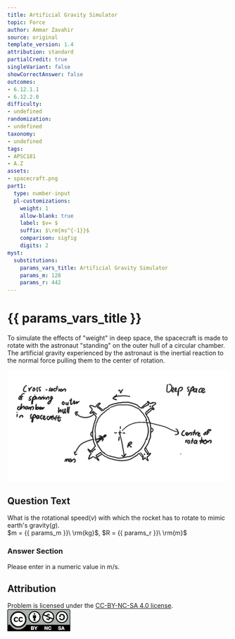 ```yaml
---
title: Artificial Gravity Simulator
topic: Force
author: Ammar Zavahir
source: original
template_version: 1.4
attribution: standard
partialCredit: true
singleVariant: false
showCorrectAnswer: false
outcomes:
- 6.12.1.1
- 6.12.2.0
difficulty:
- undefined
randomization:
- undefined
taxonomy:
- undefined
tags:
- APSC181
- A.Z
assets:
- spacecraft.png
part1:
  type: number-input
  pl-customizations:
    weight: 1
    allow-blank: true
    label: $v= $
    suffix: $\rm{ms^{-1}}$
    comparison: sigfig
    digits: 2
myst:
  substitutions:
    params_vars_title: Artificial Gravity Simulator
    params_m: 128
    params_r: 442
---
```

# {{ params_vars_title }}
To simulate the effects of "weight" in deep space, the spacecraft is made to rotate with the astronaut "standing" on the outer hull of a circular chamber. The artificial gravity experienced by the astronaut is the inertial reaction to the normal force pulling them to the center of rotation.

<img src="spacecraft.png" width=600>

## Question Text

What is the rotational speed($v$) with which the rocket has to rotate to mimic earth's gravity($g$).<br>
$m = {{ params_m }}\ \rm{kg}$, $R = {{ params_r }}\ \rm{m}$

### Answer Section

Please enter in a numeric value in m/s.

## Attribution

Problem is licensed under the [CC-BY-NC-SA 4.0 license](https://creativecommons.org/licenses/by-nc-sa/4.0/).<br> ![The Creative Commons 4.0 license requiring attribution-BY, non-commercial-NC, and share-alike-SA license.](https://raw.githubusercontent.com/firasm/bits/master/by-nc-sa.png)